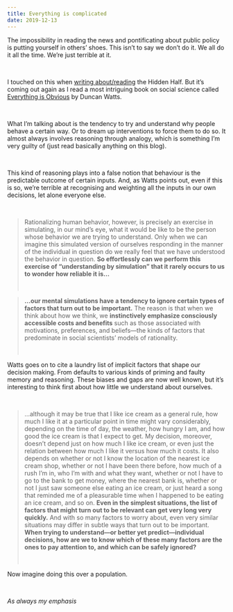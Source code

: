 ```yaml
---
title: Everything is complicated
date: 2019-12-13
---
```


<!--kg-card-begin: html--><p>The impossibility in reading the news and pontificating about public policy is putting yourself in others&#8217; shoes. This isn&#8217;t to say we don&#8217;t do it. We all do it all the time. We&#8217;re just terrible at it.</p><br>
<p>I touched on this when <a href="https://joshnicholas.com/a-plea-for-more-humility-about-what-we-know/">writing about/reading</a> the Hidden Half. But it&#8217;s coming out again as I read a most intriguing book on social science called <a href="https://www.worldcat.org/title/everything-is-obvious-how-common-sense-fails/oclc/861071126&#038;referer=brief_results">Everything is Obvious</a> by Duncan Watts.</p><br>
<p>What I&#8217;m talking about is the tendency to try and understand why people behave a certain way. Or to dream up interventions to force them to do so. It almost always involves reasoning through analogy, which is something I&#8217;m very guilty of (just read basically anything on this blog).</p><br>
<p>This kind of reasoning plays into a false notion that behaviour is the predictable outcome of certain inputs. And, as Watts points out, even if this is so, we&#8217;re terrible at recognising and weighting all the inputs in our own decisions, let alone everyone else.</p><br>
<blockquote><p>Rationalizing human behavior, however, is precisely an exercise in simulating, in our mind’s eye, what it would be like to be the person whose behavior we are trying to understand. Only when we can imagine this simulated version of ourselves responding in the manner of the individual in question do we really feel that we have understood the behavior in question. <strong>So effortlessly can we perform this exercise of “understanding by simulation” that it rarely occurs to us to wonder how reliable it is&#8230;</strong></p><br>
</blockquote>
<blockquote><p><strong>&#8230;our mental simulations have a tendency to ignore certain types of factors that turn out to be important.</strong> The reason is that when we think about how we think, we <strong>instinctively emphasize consciously accessible costs and benefits</strong> such as those associated with motivations, preferences, and beliefs—the kinds of factors that predominate in social scientists’ models of rationality.</p><br>
</blockquote>
<p>Watts goes on to cite a laundry list of implicit factors that shape our decision making. From defaults to various kinds of priming and faulty memory and reasoning. These biases and gaps are now well known, but it&#8217;s interesting to think first about how little we understand about ourselves.</p><br>
<blockquote><p>&#8230;although it may be true that I like ice cream as a general rule, how much I like it at a particular point in time might vary considerably, depending on the time of day, the weather, how hungry I am, and how good the ice cream is that I expect to get. My decision, moreover, doesn’t depend just on how much I like ice cream, or even just the relation between how much I like it versus how much it costs. It also depends on whether or not I know the location of the nearest ice cream shop, whether or not I have been there before, how much of a rush I’m in, who I’m with and what they want, whether or not I have to go to the bank to get money, where the nearest bank is, whether or not I just saw someone else eating an ice cream, or just heard a song that reminded me of a pleasurable time when I happened to be eating an ice cream, and so on. <strong>Even in the simplest situations, the list of factors that might turn out to be relevant can get very long very quickly.</strong> And with so many factors to worry about, even very similar situations may differ in subtle ways that turn out to be important. <strong>When trying to understand—or better yet predict—individual decisions, how are we to know which of these many factors are the ones to pay attention to, and which can be safely ignored?</strong></p><br>
</blockquote>
<p>Now imagine doing this over a population.</p><br>
<p><em>As always my emphasis</em></p><br>
<!--kg-card-end: html-->